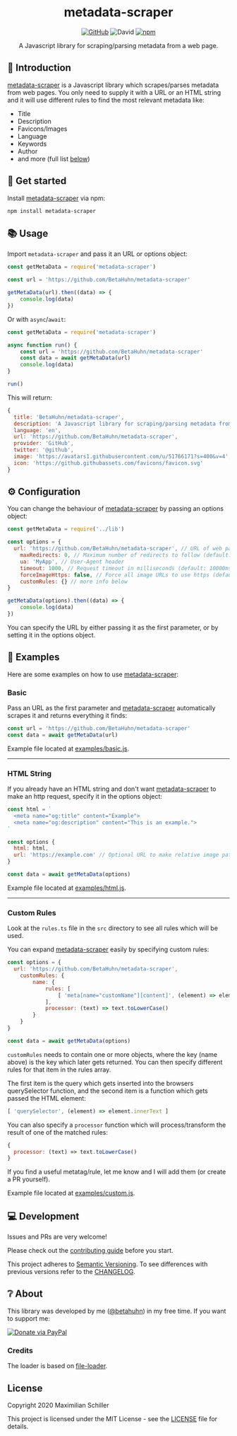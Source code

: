 <div align="center">
  
# metadata-scraper

[![GitHub](https://img.shields.io/github/license/mashape/apistatus.svg)](https://github.com/BetaHuhn/metadata-scraper/blob/master/LICENSE) ![David](https://img.shields.io/david/betahuhn/metadata-scraper) [![npm](https://img.shields.io/npm/v/metadata-scraper)](https://www.npmjs.com/package/metadata-scraper)

A Javascript library for scraping/parsing metadata from a web page.

</div>

## 👋 Introduction

[metadata-scraper](https://github.com/BetaHuhn/metadata-scraper) is a Javascript library which scrapes/parses metadata from web pages. You only need to supply it with a URL or an HTML string and it will use different rules to find the most relevant metadata like:

- Title
- Description
- Favicons/Images
- Language
- Keywords
- Author
- and more (full list [below](#))


## 🚀 Get started

Install [metadata-scraper](https://github.com/BetaHuhn/metadata-scraper) via npm:
```shell
npm install metadata-scraper
```

## 📚 Usage

Import `metadata-scraper` and pass it an URL or options object:

```js
const getMetaData = require('metadata-scraper')

const url = 'https://github.com/BetaHuhn/metadata-scraper'

getMetaData(url).then((data) => {
	console.log(data)
})
```

Or with `async`/`await`:

```js
const getMetaData = require('metadata-scraper')

async function run() {
	const url = 'https://github.com/BetaHuhn/metadata-scraper'
	const data = await getMetaData(url)
	console.log(data)
}

run()
```

This will return:

```js
{
  title: 'BetaHuhn/metadata-scraper',
  description: 'A Javascript library for scraping/parsing metadata from a web page.',
  language: 'en',
  url: 'https://github.com/BetaHuhn/metadata-scraper',
  provider: 'GitHub',
  twitter: '@github',
  image: 'https://avatars1.githubusercontent.com/u/51766171?s=400&v=4',
  icon: 'https://github.githubassets.com/favicons/favicon.svg'
}
```

## ⚙️ Configuration

You can change the behaviour of [metadata-scraper](https://github.com/BetaHuhn/metadata-scraper) by passing an options object:

```js
const getMetaData = require('../lib')

const options = {
  url: 'https://github.com/BetaHuhn/metadata-scraper', // URL of web page
	maxRedirects: 0, // Maximum number of redirects to follow (default: 5)
	ua: 'MyApp', // User-Agent header
	timeout: 1000, // Request timeout in milliseconds (default: 10000ms)
	forceImageHttps: false, // Force all image URLs to use https (default: true)
	customRules: {} // more info below
}

getMetaData(options).then((data) => {
	console.log(data)
})
```

You can specify the URL by either passing it as the first parameter, or by setting it in the options object.

## 📖 Examples

Here are some examples on how to use [metadata-scraper](https://github.com/BetaHuhn/metadata-scraper):

### Basic

Pass an URL as the first parameter and [metadata-scraper](https://github.com/BetaHuhn/metadata-scraper) automatically scrapes it and returns everything it finds:

```js
const url = 'https://github.com/BetaHuhn/metadata-scraper'
const data = await getMetaData(url)
```

Example file located at [examples/basic.js](/examples/basic.js).

---

### HTML String

If you already have an HTML string and don't want [metadata-scraper](https://github.com/BetaHuhn/metadata-scraper) to make an http request, specify it in the options object:

```js
const html = `
  <meta name="og:title" content="Example">
  <meta name="og:description" content="This is an example.">
`

const options {
  html: html, 
  url: 'https://example.com' // Optional URL to make relative image paths absolute
}

const data = await getMetaData(options)
```

Example file located at [examples/html.js](/examples/html.js).

---

### Custom Rules

Look at the `rules.ts` file in the `src` directory to see all rules which will be used.

You can expand [metadata-scraper](https://github.com/BetaHuhn/metadata-scraper) easily by specifying custom rules:

```js
const options = {
  url: 'https://github.com/BetaHuhn/metadata-scraper',
	customRules: {
		name: {
			rules: [
				[ 'meta[name="customName"][content]', (element) => element.getAttribute('content') ]
			],
			processor: (text) => text.toLowerCase()
		}
	}
}

const data = await getMetaData(options)
```

`customRules` needs to contain one or more objects, where the key (name above) is the key which later gets returned. You can then specify different rules for that item in the rules array.

The first item is the query which gets inserted into the browsers querySelector function, and the second item is a function which gets passed the HTML element:

```js
[ 'querySelector', (element) => element.innerText ]
```

You can also specify a `processor` function which will process/transform the result of one of the matched rules:

```js
{
  processor: (text) => text.toLowerCase()
}
```

If you find a useful metatag/rule, let me know and I will add them (or create a PR yourself).

Example file located at [examples/custom.js](/examples/custom.js).

## 💻 Development

Issues and PRs are very welcome!

Please check out the [contributing guide](CONTRIBUTING.md) before you start.

This project adheres to [Semantic Versioning](https://semver.org/spec/v2.0.0.html). To see differences with previous versions refer to the [CHANGELOG](CHANGELOG.md).

## ❔ About

This library was developed by me ([@betahuhn](https://github.com/BetaHuhn)) in my free time. If you want to support me:

[![Donate via PayPal](https://img.shields.io/badge/paypal-donate-009cde.svg)](https://www.paypal.com/cgi-bin/webscr?cmd=_s-xclick&hosted_button_id=394RTSBEEEFEE)

### Credits

The loader is based on [file-loader](https://github.com/webpack-contrib/file-loader).

## License

Copyright 2020 Maximilian Schiller

This project is licensed under the MIT License - see the [LICENSE](LICENSE) file for details.
